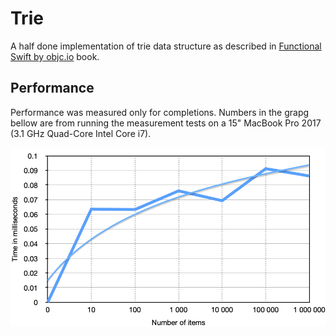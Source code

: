 # Trie

A half done implementation of trie data structure as described in [Functional Swift by objc.io](https://www.objc.io/books/functional-swift/) book. 

## Performance

Performance was measured only for completions. Numbers in the grapg bellow are from running the measurement tests on a 15" MacBook Pro 2017 (3.1 GHz Quad-Core Intel Core i7).

![trie performance graph](./trie-performance-graph.png)
